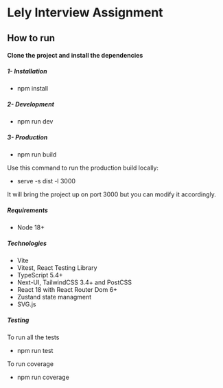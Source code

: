 # Lely Interview Assignment

## How to run

#### Clone the project and install the dependencies

##### 1- Installation

- npm install

##### 2- Development

- npm run dev

##### 3- Production

- npm run build

Use this command to run the production build locally:

- serve -s dist -l 3000

It will bring the project up on port 3000 but you can modify it accordingly.

##### Requirements

- Node 18+

##### Technologies

- Vite
- Vitest, React Testing Library
- TypeScript 5.4+
- Next-UI, TailwindCSS 3.4+ and PostCSS
- React 18 with React Router Dom 6+
- Zustand state managment
- SVG.js

##### Testing

To run all the tests

- npm run test

To run coverage

- npm run coverage
